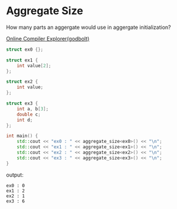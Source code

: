 # Aggregate Size

How many parts an aggergate would use in aggergate initialization?

[Online Compiler Explorer(godbolt)](https://gcc.godbolt.org/z/sbrGMrfYb)

```cpp
struct ex0 {};

struct ex1 {
    int value[2];
};

struct ex2 {
    int value;
};

struct ex3 {
    int a, b[3];
    double c;
    int d;
};

int main() {
    std::cout << "ex0 : " << aggregate_size<ex0>() << "\n";
    std::cout << "ex1 : " << aggregate_size<ex1>() << "\n";
    std::cout << "ex2 : " << aggregate_size<ex2>() << "\n";
    std::cout << "ex3 : " << aggregate_size<ex3>() << "\n";
}
```

output:
```
ex0 : 0
ex1 : 2
ex2 : 1
ex3 : 6
```